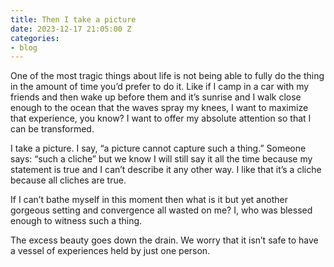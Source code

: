 ```yaml
---
title: Then I take a picture
date: 2023-12-17 21:05:00 Z
categories:
- blog
---
```


One of the most tragic things about life is not being able to fully do the thing in the amount of time you’d prefer to do it. Like if I camp in a car with my friends and then wake up before them and it’s sunrise and I walk close enough to the ocean that the waves spray my knees, I want to maximize that experience, you know? I want to offer my absolute attention so that I can be transformed.

I take a picture. I say, “a picture cannot capture such a thing.” Someone says: “such a cliche” but we know I will still say it all the time because my statement is true and I can’t describe it any other way. I like that it’s a cliche because all cliches are true.

If I can’t bathe myself in this moment then what is it but yet another gorgeous setting and convergence all wasted on me? I, who was blessed enough to witness such a thing.

The excess beauty goes down the drain. We worry that it isn’t safe to have a vessel of experiences held by just one person.